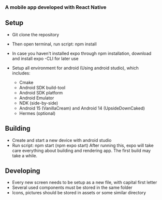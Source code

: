 ### A mobile app developed with React Native

## Setup

- Git clone the repository
- Then open terminal, run script: npm install
- In case you haven't installed expo through npm installation, download and install expo -CLI for later use
- Setup all environment for android (Using android studio), which includes:

  * Cmake
  * Android SDK build-tool
  * Android SDK platform
  * Android Emulator
  * NDK (side-by-side)
  * Android 15 (VanillaCream) and Android 14 (UpsideDownCaked)
  * Hermes (optional)

## Building

- Create and start a new device with android studio
- Run script: npm start (npm expo start)
  After running this, expo will take care everything about building and rendering app.
  The first build may take a while.

## Developing

- Every new screen needs to be setup as a new file, with capital first letter
- Several used components must be stored in the same folder
- Icons, pictures should be stored in assets or some similar directory
